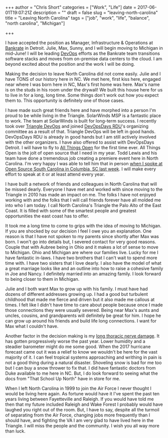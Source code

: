 +++
author = "Chris Short"
categories = ["Work", "Life"]
date = 2017-06-01T19:07:21Z
description = ""
draft = false
slug = "leaving-north-carolina"
title = "Leaving North Carolina"
tags = ["job", "work", "life", "balance", "north carolina", "Michigan"]

+++

I have accepted the position as Manager, Infrastructure & Operations at [Bankrate](http://www.bankrate.com/) in Detroit. Julie, Max, Sunny, and I will begin moving to Michigan in mid-June! I will be leading [DevOps](https://devopsish.com/) efforts as the Bankrate team transitions software stacks and moves from on-premise data centers to the cloud. I am beyond excited about the position and the work I will be doing.

Making the decision to leave North Carolina did not come easily. Julie and I have TONS of our history here in NC. We met here, first kiss here, engaged near where I was born here in NC, Max's first home was here. Max's name is on the studs in his room under the drywall! We built this house here for us to live in for a long, long time. Some things don't work out how you expect them to. This opportunity is definitely one of those cases.

I have made such great friends here and have morphed into a person I'm proud to be while living in the Triangle. SolarWinds MSP is a fantastic place to work. The team at SolarWinds is built for long-term success. I recently took over [Triangle DevOps](https://tridevops.com) and joined [DevOpsDays RDU](https://www.devopsdays.org/events/2017-raleigh/contact/)'s organizing committee as a result of that. Triangle DevOps will be left in good hands. DevOpsDays RDU is already in good hands but I am still actively involved with the other organizers. I have also offered to assist with DevOpsDays Detroit. I will have to fly to [All Things Open](https://allthingsopen.org/) for the first time ever. All Things Open is the jolt of open source that I need in my year. Todd Lewis and his team have done a tremendous job creating a premiere event here in North Carolina. I'm very happy I was able to tell him that in person [when I spoke at Open Source South Carolina in Columbia, SC last week](/night-of-devops-open-source-sc/). I will make every effort to speak at it or at least attend every year.

I have built a network of friends and colleagues in North Carolina that will be missed dearly. Everyone I have met and worked with since moving to the Triangle in 2010 has made an impact on me. The folks I have not enjoyed working with and the folks that I will call friends forever have all molded me into who I am today. I call North Carolina's Triangle the Palo Alto of the East Coast. It is filled with some of the smartest people and greatest opportunities the east coast has to offer.

It took me a long time to come to grips with the idea of moving to Michigan. If you are shocked by our decision I feel I owe you an explanation. One reason is that I have not spoken to my parents since shortly after Max was born. I won't go into details but, I severed contact for very good reasons. Couple that with Aubree being in Ohio and it makes a lot of sense to move to Michigan. Ohio and Michigan are where our families live. Lucky for me I have fantastic in-laws. I have two brothers that I can't wait to spend more time with. I have two sisters that I love dearly. I also have the model of what a great marriage looks like and an outline into how to raise a cohesive family in Joe and Nancy. I definitely married into an amazing family. I look forward to being closer to them in Michigan.

Julie and I both want Max to grow up with his family. I must have had dozens of different addresses growing up. I had a good but turbulent childhood that made me fierce and driven but it also made me callous at times. I felt like I didn't have time to care about people because once I made those connections they were usually severed. Being near Max's aunts and uncles, cousins, and grandparents will definitely be great for him. I hope he can grow up around his friends and build life long connections. I want for Max what I couldn't have.

Another factor in the decision making is my [long thoracic nerve damage](/long-thoracic-nerve-palsy/). It has gotten progressively worse the past year. Lower humidity and a steadier barometer might do me some good. When the 2017 hurricane forecast came out it was a relief to know we wouldn't be here for the vast majority of it. I can feel tropical systems approaching and writhing in pain is not a good thing during a natural disaster. Shoveling snow is bad for me too but I can buy a snow thrower to fix that. I did have fantastic doctors from Duke available to me here in NC. But, I do look forward to seeing what the docs from "That School Up North" have in store for me.

When I left North Carolina in 1999 to join the Air Force I never thought I would be living here again. As fortune would have it I've spent the past ten years living between Fayetteville and Raleigh. If you would have told me then that my future included Raleigh and Wake Forest I probably would have laughed you right out of the room. But, I have to say, despite all the turmoil of separating from the Air Force, changing jobs more frequently than I should have, and fighting the VA I am very glad to have lived here in the Triangle. I will miss the people and the community. I wish you all way more than luck.